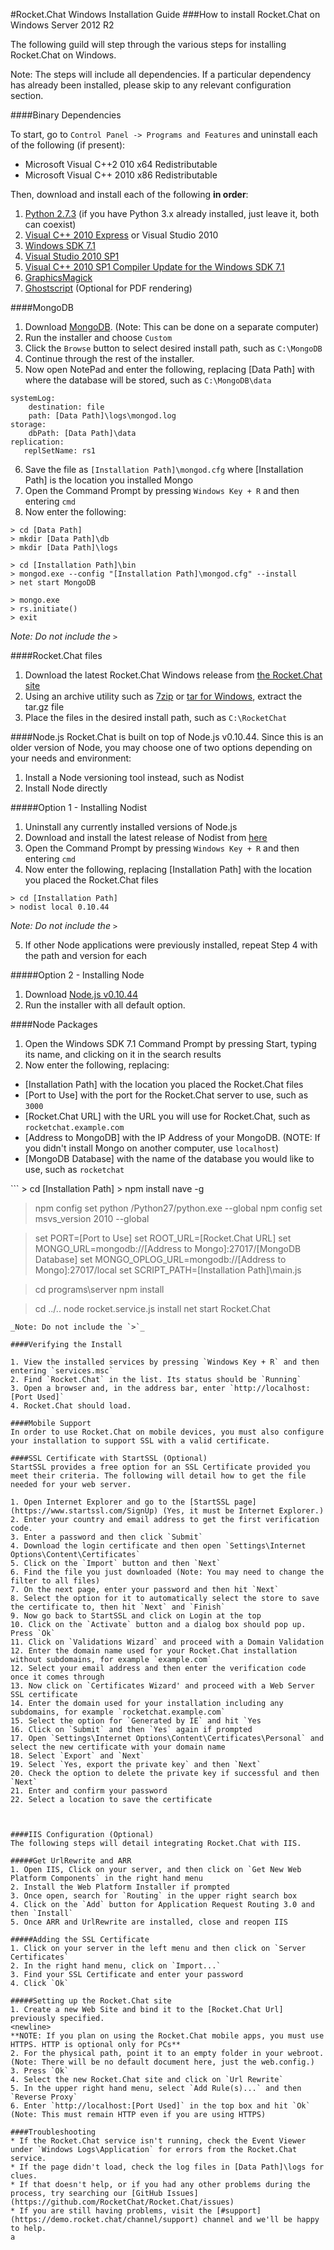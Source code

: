 #Rocket.Chat Windows Installation Guide
###How to install Rocket.Chat on Windows Server 2012 R2 

The following guild will step through the various steps for installing Rocket.Chat on Windows. 

Note: The steps will include all dependencies. If a particular dependency has already been installed, please skip to any relevant configuration section.

####Binary Dependencies

To start, go to `Control Panel -> Programs and Features` and uninstall each of the following (if present):

* Microsoft Visual C++2 010 x64 Redistributable
* Microsoft Visual C++ 2010 x86 Redistributable

Then, download and install each of the following **in order**:

1. [Python 2.7.3](https://www.python.org/ftp/python/2.7.3/python-2.7.3.msi) (if you have Python 3.x already installed, just leave it, both can coexist)
2. [Visual C++ 2010 Express](http://www.microsoft.com/visualstudio/eng/downloads#d-2010-express) or Visual Studio 2010
3. [Windows SDK 7.1](http://www.microsoft.com/en-us/download/details.aspx?id=8279)
4. [Visual Studio 2010 SP1](http://www.microsoft.com/en-us/download/details.aspx?id=23691)
5. [Visual C++ 2010 SP1 Compiler Update for the Windows SDK 7.1](http://www.microsoft.com/en-us/download/details.aspx?id=4422)
6. [GraphicsMagick](http://www.graphicsmagick.org/INSTALL-windows.html#prerequisites)
7. [Ghostscript](http://ghostscript.com/download/gsdnld.html) (Optional for PDF rendering)


####MongoDB
1. Download [MongoDB](https://www.mongodb.org/downloads#production). (Note: This can be done on a separate computer)
2. Run the installer and choose `Custom`
3. Click the `Browse` button to select desired install path, such as `C:\MongoDB`
4. Continue through the rest of the installer.
5. Now open NotePad and enter the following, replacing [Data Path] with where the database will be stored, such as `C:\MongoDB\data`
  ```
  systemLog:
      destination: file
      path: [Data Path]\logs\mongod.log
  storage:
      dbPath: [Data Path]\data
  replication:
     replSetName: rs1
  ```

6. Save the file as `[Installation Path]\mongod.cfg` where [Installation Path] is the location you installed Mongo
7. Open the Command Prompt by pressing `Windows Key + R` and then entering `cmd`
8. Now enter the following:

  ```
  > cd [Data Path]
  > mkdir [Data Path]\db
  > mkdir [Data Path]\logs
  
  > cd [Installation Path]\bin
  > mongod.exe --config "[Installation Path]\mongod.cfg" --install
  > net start MongoDB
  
  > mongo.exe
  > rs.initiate()
  > exit
  ```
  _Note: Do not include the `>`_

####Rocket.Chat files

1. Download the latest Rocket.Chat Windows release from [the Rocket.Chat site](https://rocket.chat/)
2. Using an archive utility such as [7zip](http://www.7-zip.org/) or [tar for Windows](http://gnuwin32.sourceforge.net/packages/gtar.htm), extract the tar.gz file
3. Place the files in the desired install path, such as `C:\RocketChat`

####Node.js
Rocket.Chat is built on top of Node.js v0.10.44. Since this is an older version of Node, you may choose one of two options depending on your needs and environment:

1. Install a Node versioning tool instead, such as Nodist
2. Install Node directly

#####Option 1 - Installing Nodist

1. Uninstall any currently installed versions of Node.js
2. Download and install the latest release of Nodist from [here](https://github.com/marcelklehr/nodist/releases)
3. Open the Command Prompt by pressing `Windows Key + R` and then entering `cmd`
4. Now enter the following, replacing [Installation Path] with the location you placed the Rocket.Chat files

  ```
  > cd [Installation Path]
  > nodist local 0.10.44
  ```
  _Note: Do not include the `>`_

5. If other Node applications were previously installed, repeat Step 4 with the path and version for each

#####Option 2 - Installing Node

1. Download [Node.js v0.10.44](https://nodejs.org/download/release/v0.10.44/node-v0.10.44-x86.msi)
2. Run the installer with all default option.

####Node Packages

1. Open the Windows SDK 7.1 Command Prompt by pressing Start, typing its name, and clicking on it in the search results
2. Now enter the following, replacing:
  * [Installation Path] with the location you placed the Rocket.Chat files
  * [Port to Use] with the port for the Rocket.Chat server to use, such as `3000` 
  * [Rocket.Chat URL] with the URL you will use for Rocket.Chat, such as `rocketchat.example.com`
  * [Address to MongoDB] with the IP Address of your MongoDB. (NOTE: If you didn't install Mongo on another computer, use `localhost`)
  * [MongoDB Database] with the name of the database you would like to use, such as `rocketchat`

<newline>
  ```
  > cd [Installation Path]
  > npm install nave -g
  
  > npm config set python /Python27/python.exe --global
  > npm config set msvs_version 2010 --global
  
  > set PORT=[Port to Use]
  > set ROOT_URL=[Rocket.Chat URL]
  > set MONGO_URL=mongodb://[Address to Mongo]:27017/[MongoDB Database]
  > set MONGO_OPLOG_URL=mongodb://[Address to Mongo]:27017/local
  > set SCRIPT_PATH=[Installation Path]\main.js
  
  > cd programs\server
  > npm install
  
  > cd ../..
  > node rocket.service.js install
  > net start Rocket.Chat
  ```
  _Note: Do not include the `>`_
  
####Verifying the Install

1. View the installed services by pressing `Windows Key + R` and then entering `services.msc`
2. Find `Rocket.Chat` in the list. Its status should be `Running`
3. Open a browser and, in the address bar, enter `http://localhost:[Port Used]`
4. Rocket.Chat should load.

####Mobile Support
In order to use Rocket.Chat on mobile devices, you must also configure your installation to support SSL with a valid certificate.

####SSL Certificate with StartSSL (Optional)
StartSSL provides a free option for an SSL Certificate provided you meet their criteria. The following will detail how to get the file needed for your web server.

1. Open Internet Explorer and go to the [StartSSL page](https://www.startssl.com/SignUp) (Yes, it must be Internet Explorer.)
2. Enter your country and email address to get the first verification code.
3. Enter a password and then click `Submit`
4. Download the login certificate and then open `Settings\Internet Options\Content\Certificates`
5. Click on the `Import` button and then `Next`
6. Find the file you just downloaded (Note: You may need to change the filter to all files)
7. On the next page, enter your password and then hit `Next`
8. Select the option for it to automatically select the store to save the certificate to, then hit `Next` and `Finish`
9. Now go back to StartSSL and click on Login at the top
10. Click on the `Activate` button and a dialog box should pop up. Press `Ok`
11. Click on `Validations Wizard` and proceed with a Domain Validation
12. Enter the domain name used for your Rocket.Chat installation without subdomains, for example `example.com`
12. Select your email address and then enter the verification code once it comes through
13. Now click on `Certificates Wizard' and proceed with a Web Server SSL certificate
14. Enter the domain used for your installation including any subdomains, for example `rocketchat.example.com`
15. Select the option for `Generated by IE` and hit `Yes
16. Click on `Submit` and then `Yes` again if prompted
17. Open `Settings\Internet Options\Content\Certificates\Personal` and select the new certificate with your domain name
18. Select `Export` and `Next`
19. Select `Yes, export the private key` and then `Next`
20. Check the option to delete the private key if successful and then `Next`
21. Enter and confirm your password
22. Select a location to save the certificate



####IIS Configuration (Optional)
The following steps will detail integrating Rocket.Chat with IIS.

#####Get UrlRewrite and ARR
1. Open IIS, Click on your server, and then click on `Get New Web Platform Components` in the right hand menu
2. Install the Web Platform Installer if prompted
3. Once open, search for `Routing` in the upper right search box
4. Click on the `Add` button for Application Request Routing 3.0 and then `Install`
5. Once ARR and UrlRewrite are installed, close and reopen IIS

#####Adding the SSL Certificate
1. Click on your server in the left menu and then click on `Server Certificates`
2. In the right hand menu, click on `Import...`
3. Find your SSL Certificate and enter your password
4. Click `Ok`

#####Setting up the Rocket.Chat site
1. Create a new Web Site and bind it to the [Rocket.Chat Url] previously specified.
  <newline>
  **NOTE: If you plan on using the Rocket.Chat mobile apps, you must use HTTPS. HTTP is optional only for PCs**
2. For the physical path, point it to an empty folder in your webroot. (Note: There will be no default document here, just the web.config.)
3. Press `Ok`
4. Select the new Rocket.Chat site and click on `Url Rewrite`
5. In the upper right hand menu, select `Add Rule(s)...` and then `Reverse Proxy`
6. Enter `http://localhost:[Port Used]` in the top box and hit `Ok` (Note: This must remain HTTP even if you are using HTTPS)

####Troubleshooting
* If the Rocket.Chat service isn't running, check the Event Viewer under `Windows Logs\Application` for errors from the Rocket.Chat service.
* If the page didn't load, check the log files in [Data Path]\logs for clues.
* If that doesn't help, or if you had any other problems during the process, try searching our [GitHub Issues](https://github.com/RocketChat/Rocket.Chat/issues)
* If you are still having problems, visit the [#support](https://demo.rocket.chat/channel/support) channel and we'll be happy to help.
a
